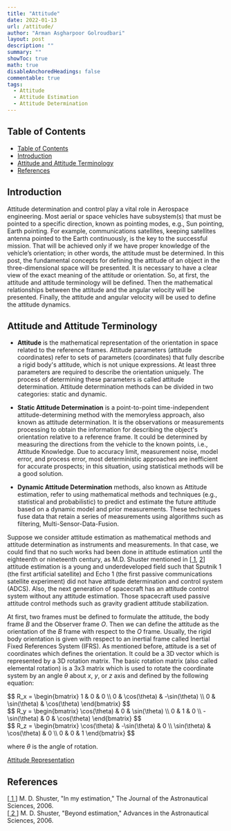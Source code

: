 ```yaml
---
title: "Attitude"
date: 2022-01-13
url: /attitude/
author: "Arman Asgharpoor Golroudbari"
layout: post
description: ""
summary: ""
showToc: true
math: true
disableAnchoredHeadings: false
commentable: true
tags:
  - Attitude
  - Attitude Estimation
  - Attitude Determination
---
```

## Table of Contents
- [Table of Contents](#table-of-contents)
- [Introduction](#introduction)
- [Attitude and Attitude Terminology](#attitude-and-attitude-terminology)
- [References](#references)


## Introduction

Attitude determination and control play a vital role in Aerospace engineering. Most aerial or space vehicles have subsystem(s) that must be pointed to a specific direction, known as pointing modes, e.g., Sun pointing, Earth pointing. For example, communications satellites, keeping satellites antenna pointed to the Earth continuously, is the key to the successful mission. That will be achieved only if we have proper knowledge of the vehicle’s orientation; in other words, the attitude must be determined. In this post, the fundamental concepts for defining the attitude of an object in the three-dimensional space will be presented. It is necessary to have a clear view of the exact meaning of the attitude or orientation. So, at first, the attitude and attitude terminology will be defined. Then the mathematical relationships between the attitude and the angular velocity will be presented. Finally, the attitude and angular velocity will be used to define the attitude dynamics.

## Attitude and Attitude Terminology

- **Attitude** is the mathematical representation of the orientation in space related to the reference frames. Attitude parameters (attitude coordinates) refer to sets of parameters (coordinates) that fully describe a rigid body's attitude, which is not unique expressions. At least three parameters are required to describe the orientation uniquely. The process of determining these parameters is called attitude determination. Attitude determination methods can be divided in two categories: static and dynamic.

- **Static Attitude Determination** is a point-to-point time-independent attitude-determining method with the memoryless approach, also known as attitude determination. It is the observations or measurements processing to obtain the information for describing the object's orientation relative to a reference frame. It could be determined by measuring the directions from the vehicle to the known points, i.e., Attitude Knowledge. Due to accuracy limit, measurement noise, model error, and process error, most deterministic approaches are inefficient for accurate prospects; in this situation, using statistical methods will be a good solution.
- **Dynamic Attitude Determination** methods, also known as Attitude estimation, refer to using mathematical methods and techniques (e.g., statistical and probabilistic) to predict and estimate the future attitude based on a dynamic model and prior measurements. These techniques fuse data that retain a series of measurements using algorithms such as filtering, Multi-Sensor-Data-Fusion.

Suppose we consider attitude estimation as mathematical methods and attitude determination as instruments and measurements. In that case, we could find that no such works had been done in attitude estimation until the eighteenth or nineteenth century, as M.D. Shuster mentioned in [<a id ="id1" href="#1" > 1</a>, <a id ="id2" href="#2" >2</a>] attitude estimation is a young and underdeveloped field such that Sputnik 1 (the first artificial satellite) and Echo 1 (the first passive communications satellite experiment) did not have attitude determination and control system (ADCS). Also, the next generation of spacecraft has an attitude control system without any attitude estimation. Those spacecraft used passive attitude control methods such as gravity gradient attitude stabilization.

At first, two frames must be defined to formulate the attitude, the body frame $B$ and the Observer frame $O$. Then we can define the attitude as the orientation of the $B$ frame with respect to the $O$ frame. Usually, the rigid body orientation is given with respect to an inertial frame called Inertial Fixed References System (IFRS). As mentioned before, attitude is a set of coordinates which defines the orientation. It could be a 3D vector which is represented by a 3D rotation matrix. The basic rotation matrix (also called elemental rotation) is a 3x3 matrix which is used to rotate the coordinate system by an angle $\theta$ about $x$, $y$, or $z$ axis and defined by the following equation:

<div>
$$ R_x = \begin{bmatrix} 1 & 0 & 0 \\ 0 & \cos(\theta) & -\sin(\theta) \\ 0 & \sin(\theta) & \cos(\theta)  \end{bmatrix} $$
</div>

<div>
$$ R_y = \begin{bmatrix} \cos(\theta) & 0 & \sin(\theta)  \\  0 & 1 & 0 \\ -\sin(\theta) & 0 & \cos(\theta) \end{bmatrix} $$
</div>

<div>
$$ R_z = \begin{bmatrix} \cos(\theta) & -\sin(\theta) & 0 \\ \sin(\theta) & \cos(\theta) & 0 \\ 0 & 0 & 1 \end{bmatrix} $$
</div>

where $\theta$ is the angle of rotation.

[Attitude Representation](/attitude-representation/)

References
----- 
[<a id="1" href="#id1" > 1 </a>] M. D. Shuster, "In my estimation," The Journal of the Astronautical Sciences, 2006. <br>
[<a id="2" href="#id2" > 2 </a>]	M. D. Shuster, "Beyond estimation," Advances in the Astronautical Sciences, 2006. <br>